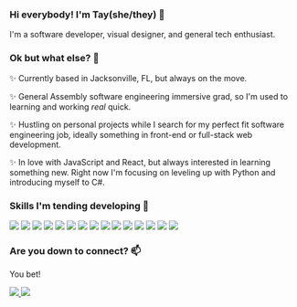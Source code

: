 ### Hi everybody! I'm Tay(she/they) 👋

I'm a software developer, visual designer, and general tech enthusiast. 

### Ok but what else? 🤔

✨ Currently based in Jacksonville, FL, but always on the move.

✨ General Assembly software engineering immersive grad, so I'm used to learning and working *real* quick.

✨ Hustling on personal projects while I search for my perfect fit software engineering job, ideally something in front-end or full-stack web development.

✨ In love with JavaScript and React, but always interested in learning something new. Right now I'm focusing on leveling up with Python and introducing myself to C#.

### Skills I'm tending developing 🌱

<a href=""><img src='https://img.shields.io/badge/mac%20os-000000?style=for-the-badge&logo=macos&logoColor=F0F0F0'></img></a>
<a href=""><img src='https://img.shields.io/badge/html5-%23E34F26.svg?style=for-the-badge&logo=html5&logoColor=white'></img></a>
<a href=""><img src='https://img.shields.io/badge/css3-%231572B6.svg?style=for-the-badge&logo=css3&logoColor=white'></img></a>
<a href=""><img src='https://img.shields.io/badge/javascript-%23323330.svg?style=for-the-badge&logo=javascript&logoColor=%23F7DF1E'></img></a>
<a href=""><img src='https://img.shields.io/badge/MongoDB-%234ea94b.svg?style=for-the-badge&logo=mongodb&logoColor=white'></img></a>
<a href=""><img src='https://img.shields.io/badge/express.js-%23404d59.svg?style=for-the-badge&logo=express&logoColor=%2361DAFB'></img></a>
<a href=""><img src='https://img.shields.io/badge/react-%2320232a.svg?style=for-the-badge&logo=react&logoColor=%2361DAFB'></a>
<a href=""><img src='https://img.shields.io/badge/node.js-6DA55F?style=for-the-badge&logo=node.js&logoColor=white'></img></a>
<a href=""><img src='https://img.shields.io/badge/python-3670A0?style=for-the-badge&logo=python&logoColor=ffdd54'></img></a>
<a href=""><img src='https://img.shields.io/badge/bootstrap-%23563D7C.svg?style=for-the-badge&logo=bootstrap&logoColor=white'></img></a>
<a href=""><img src='https://img.shields.io/badge/git-%23F05033.svg?style=for-the-badge&logo=git&logoColor=white'></img></a>
<a href=""><img src='https://img.shields.io/badge/Postman-FF6C37?style=for-the-badge&logo=postman&logoColor=white'></img></a>
<a href=""><img src='https://img.shields.io/badge/heroku-%23430098.svg?style=for-the-badge&logo=heroku&logoColor=white'></img></a>
<a href=""><img src='https://img.shields.io/badge/Trello-%23026AA7.svg?style=for-the-badge&logo=Trello&logoColor=white'></img></a>
<a href=""><img src='https://img.shields.io/badge/Visual%20Studio%20Code-0078d7.svg?style=for-the-badge&logo=visual-studio-code&logoColor=white'></img></a>


### Are you down to connect? 📫

You bet!

<a href="mailto: tayanne.west@gmail.com">
<img src='https://img.shields.io/badge/Gmail-D14836?style=for-the-badge&logo=gmail&logoColor=white'></img>
</a>
<a href="https://www.linkedin.com/in/tayannewest/">
<img src='https://img.shields.io/badge/linkedin-%230077B5.svg?style=for-the-badge&logo=linkedin&logoColor=white'></img>
</a>

<!--
**tayannewest/tayannewest** is a ✨ _special_ ✨ repository because its `README.md` (this file) appears on your GitHub profile.

Here are some ideas to get you started:

- 🔭 I’m currently working on ...
- 🌱 I’m currently learning ...
- 👯 I’m looking to collaborate on ...
- 🤔 I’m looking for help with ...
- 💬 Ask me about ...
- 📫 How to reach me: ...
- 😄 Pronouns: ...
- ⚡ Fun fact: ...
-->
